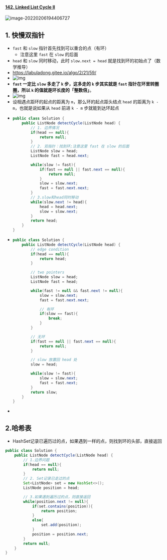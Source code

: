 #### [142. Linked List Cycle II](https://leetcode-cn.com/problems/linked-list-cycle-ii/)

![image-20220206194406727](https://raw.githubusercontent.com/TWDH/Leetcode-From-Zero/pictures/img/image-20220206194406727.png)

## 1. 快慢双指针

* `fast` 和 `slow` 指针首先找到可以重合的点（有环）
  * 注意这里 `fast` 在 `slow` 的后面
* `head` 和 `slow` 同时移动，此时 `slow.next = head` 就是找到环的初始点了（数学推导）
* https://labuladong.gitee.io/algo/2/21/59/
* ![img](https://labuladong.gitee.io/algo/images/双指针/3.jpeg)
* **`fast` 一定比 `slow` 多走了 `k` 步，这多走的 `k` 步其实就是 `fast` 指针在环里转圈圈，所以 `k` 的值就是环长度的「整数倍」**。
* ![img](https://labuladong.gitee.io/algo/images/双指针/2.jpeg)
* 设相遇点距环的起点的距离为 `m`，那么环的起点距头结点 `head` 的距离为 `k - m`，也就是说如果从 `head` 前进 `k - m` 步就能到达环起点

- ```java
  public class Solution {
      public ListNode detectCycle(ListNode head) {
          // 1. 边界情况
          if(head == null){
              return null;
          }
          // 2. 双指针：找到环;注意这里 fast 在 slow 的后面
          ListNode slow = head;
          ListNode fast = head.next;
  
          while(slow != fast){
              if(fast == null || fast.next == null){
                  return null;
              }
              slow = slow.next;
              fast = fast.next.next;
          }
          // 3.slow和head同时移动
          while(slow.next != head){
              head = head.next;
              slow = slow.next;
          }
          return head;
      }
  }
  ```


- ```java
  public class Solution {
      public ListNode detectCycle(ListNode head) {
          // edge condition
          if(head == null){
              return head;
          }
  
          // two pointers
          ListNode slow = head;
          ListNode fast = head;
  
          while(fast != null && fast.next != null){
              slow = slow.next;
              fast = fast.next.next;
  
              // 有环
              if(slow == fast){
                  break;
              }
          }
  
          // 无环
          if(fast == null || fast.next == null){
              return null;
          }
  
          // slow 放置回 head 处
          slow = head;
  
          while(slow != fast){
              slow = slow.next;
              fast = fast.next;
          }
          return slow;
      }
  }
  ```

- 



## 2.哈希表

* HashSet记录已遍历过的点，如果遇到一样的点，则找到环的头部，直接返回

```java
public class Solution {
    public ListNode detectCycle(ListNode head) {
        // 1.边界问题
        if(head == null){
            return null;
        }
        // 2. Set记录已走过的点
        Set<ListNode> set = new HashSet<>();
        ListNode position = head;

        // 3.如果遇到遍历过的点，则直接返回
        while(position.next != null){
            if(set.contains(position)){
                return position;
            }
            else{
                set.add(position);
            }
            position = position.next;
        }
        return null;
    }
}
```

























